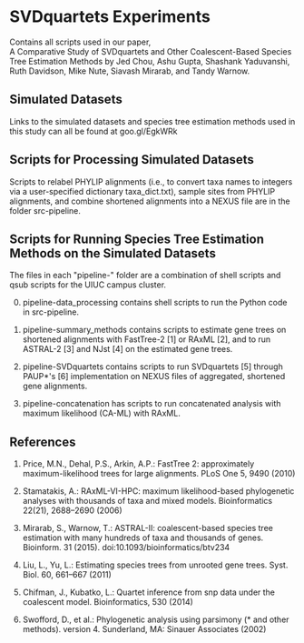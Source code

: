 # SVDquartets Experiments
Contains all scripts used in our paper,  
A Comparative Study of SVDquartets and Other Coalescent-Based Species Tree Estimation Methods 
by Jed Chou, Ashu Gupta, Shashank Yaduvanshi, Ruth Davidson, Mike Nute, Siavash Mirarab, and Tandy Warnow.

## Simulated Datasets
Links to the simulated datasets and species tree estimation methods used in this study can all be found at goo.gl/EgkWRk

## Scripts for Processing Simulated Datasets
Scripts to relabel PHYLIP alignments (i.e., to convert taxa names to integers via a user-specified dictionary taxa_dict.txt),
sample sites from PHYLIP alignments, and combine shortened alignments into a NEXUS file are in the folder src-pipeline.

## Scripts for Running Species Tree Estimation Methods on the Simulated Datasets

The files in each "pipeline-" folder are a combination of shell scripts and qsub scripts 
for the UIUC campus cluster. 

0) pipeline-data_processing contains shell scripts to run the Python code in src-pipeline. 

1) pipeline-summary_methods contains scripts to estimate gene trees on shortened alignments with 
FastTree-2 [1] or RAxML [2], and to run ASTRAL-2 [3] and NJst [4] on the estimated gene trees.

2) pipeline-SVDquartets contains scripts to run SVDquartets [5] through PAUP*'s [6] implementation
on NEXUS files of aggregated, shortened gene alignments. 

3) pipeline-concatenation has scripts to run concatenated analysis with maximum likelihood (CA-ML) with RAxML. 

## References
1. Price, M.N., Dehal, P.S., Arkin, A.P.: FastTree 2: approximately maximum-likelihood trees for large alignments. PLoS One 5, 9490 (2010)

2. Stamatakis, A.: RAxML-VI-HPC: maximum likelihood-based phylogenetic analyses with thousands of taxa and mixed models. Bioinformatics 22(21), 2688–2690 (2006)

3. Mirarab, S., Warnow, T.: ASTRAL-II: coalescent-based species tree estimation with many hundreds of taxa and thousands of genes. Bioinform. 31 (2015). doi:10.1093/bioinformatics/btv234

4. Liu, L., Yu, L.: Estimating species trees from unrooted gene trees. Syst. Biol. 60, 661–667 (2011)

5. Chifman, J., Kubatko, L.: Quartet inference from snp data under the coalescent model. Bioinformatics, 530 (2014)

6. Swofford, D., et al.: Phylogenetic analysis using parsimony (* and other methods). version 4. Sunderland, MA: Sinauer Associates (2002)
